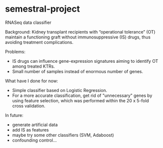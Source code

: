 # semestral-project
RNASeq data classifier

Background: Kidney transplant recipients with “operational tolerance” (OT) maintain a functioning graft without immunosuppressive (IS) drugs, thus avoiding treatment complications. 

Problems: 
- IS drugs can influence gene-expression signatures aiming to identify OT among treated KTRs.
- Small number of samples instead of enormous number of genes.

What have I done for now:
- Simple classifier based on Logistic Regression. 
- For a more accurate classification, get rid of "unnecessary" genes by using feature selection, which was performed within the 20 x 5-fold cross validation.

In future:
- generate artificial data
- add IS as features
- maybe try some other classifiers (SVM, Adaboost)
- confounding control...
